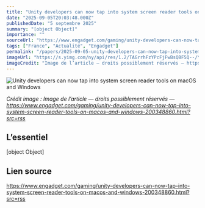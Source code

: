 ```yaml
---
title: "Unity developers can now tap into system screen reader tools on macOS and Windows"
date: "2025-09-05T20:03:48.000Z"
publishedDate: "5 septembre 2025"
summary: "[object Object]"
importance: ""
sourceUrl: "https://www.engadget.com/gaming/unity-developers-can-now-tap-into-system-screen-reader-tools-on-macos-and-windows-200348860.html?src=rss"
tags: ["France", "Actualité", "Engadget"]
permalink: "/papers/2025-09-05-unity-developers-can-now-tap-into-system-screen-reader-tools-on-macos-and-windows"
imageUrl: "https://s.yimg.com/ny/api/res/1.2/TAGrrhFzYPcFjFwBsQBF5Q--/YXBwaWQ9aGlnaGxhbmRlcjt3PTEyMDA7aD02NzU-/https://s.yimg.com/os/creatr-uploaded-images/2025-09/6e30b6f0-8a92-11f0-add6-ea3740ced19d"
imageCredit: "Image de l’article — droits possiblement réservés — https://www.engadget.com/gaming/unity-developers-can-now-tap-into-system-screen-reader-tools-on-macos-and-windows-200348860.html?src=rss"
---
```


![Unity developers can now tap into system screen reader tools on macOS and Windows](https://s.yimg.com/ny/api/res/1.2/TAGrrhFzYPcFjFwBsQBF5Q--/YXBwaWQ9aGlnaGxhbmRlcjt3PTEyMDA7aD02NzU-/https://s.yimg.com/os/creatr-uploaded-images/2025-09/6e30b6f0-8a92-11f0-add6-ea3740ced19d)

*Crédit image : Image de l’article — droits possiblement réservés — https://www.engadget.com/gaming/unity-developers-can-now-tap-into-system-screen-reader-tools-on-macos-and-windows-200348860.html?src=rss*

## L’essentiel

[object Object]

## Lien source

https://www.engadget.com/gaming/unity-developers-can-now-tap-into-system-screen-reader-tools-on-macos-and-windows-200348860.html?src=rss

